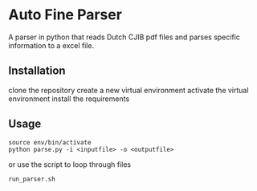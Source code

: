 # Auto Fine Parser
A parser in python that reads Dutch CJIB pdf files and parses specific information to a excel file.

## Installation
clone the repository
create a new virtual environment
activate the virtual environment
install the requirements

## Usage
```
source env/bin/activate
python parse.py -i <inputfile> -o <outputfile>
```
or use the script to loop through files
```
run_parser.sh
```
